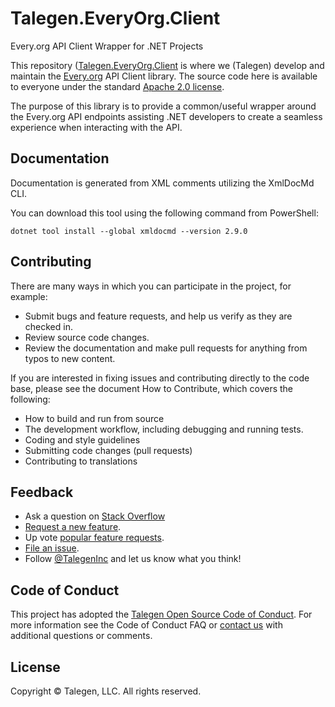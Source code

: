 # Talegen.EveryOrg.Client
Every.org API Client Wrapper for .NET Projects

This repository ([Talegen.EveryOrg.Client](https://github.com/Talegen/EveryOrg) is where we (Talegen) develop and maintain the [Every.org](https://every.org) API Client library. The source code here is available to everyone under the standard [Apache 2.0 license](https://github.com/talegen/EveryOrg/blob/main/LICENSE).

The purpose of this library is to provide a common/useful wrapper around the Every.org API endpoints assisting .NET developers to create a seamless experience when
interacting with the API. 

## Documentation

Documentation is generated from XML comments utilizing the XmlDocMd CLI. 

You can download this tool using the following command from PowerShell:

`dotnet tool install --global xmldocmd --version 2.9.0`

## Contributing

There are many ways in which you can participate in the project, for example:

 - Submit bugs and feature requests, and help us verify as they are checked in.
 - Review source code changes.
 - Review the documentation and make pull requests for anything from typos to new content. 

If you are interested in fixing issues and contributing directly to the code base, please see the document How to Contribute, which covers the following:

 - How to build and run from source
 - The development workflow, including debugging and running tests.
 - Coding and style guidelines
 - Submitting code changes (pull requests)
 - Contributing to translations

## Feedback

 - Ask a question on [Stack Overflow](https://stackoverflow.com/questions/tagged/Talegen)
 - [Request a new feature](https://github.com/talegen/EveryOrg/blob/main/CONTRIBUTING.md).
 - Up vote [popular feature requests](https://github.com/talegen/EveryOrg/issues?q=is:open%20is:issue%20label:feature-request%20sort:reactions-%2b1-desc).
 - [File an issue](https://github.com/talegen/EveryOrg/issues).
 - Follow [@TalegenInc](https://twitter.com/TalegenInc) and let us know what you think!

## Code of Conduct

This project has adopted the [Talegen Open Source Code of Conduct](https://talegen.com/open-source-code-of-conduct/). For more information see the Code of Conduct FAQ or [contact us](https://talegen.com/contact/) with additional questions or comments.

## License

Copyright &copy; Talegen, LLC. All rights reserved.